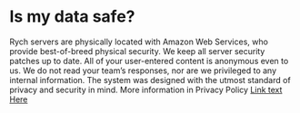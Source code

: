 # Is my data safe?

Rych servers are physically located with Amazon Web Services, who provide best-of-breed physical security. We keep all server security patches up to date. All of your user-entered content is anonymous even to us. We do not read your team’s responses, nor are we privileged to any internal information. The system was designed with the utmost standard of privacy and security in mind. More information in Privacy Policy [Link text Here](https://link-url-here.org)
